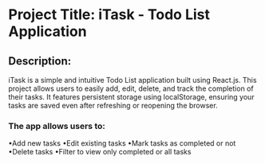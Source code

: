 # Project Title: iTask - Todo List Application

## Description:
iTask is a simple and intuitive Todo List application built using React.js. This project allows users to easily add, edit, delete, and track the completion of their tasks. It features persistent storage using localStorage, ensuring your tasks are saved even after refreshing or reopening the browser.

### The app allows users to:

•Add new tasks
•Edit existing tasks
•Mark tasks as completed or not
•Delete tasks
•Filter to view only completed or all tasks
